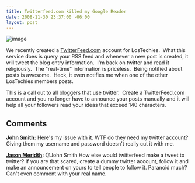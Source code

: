 ```yaml
---
title: Twitterfeed.com killed my Google Reader
date: 2008-11-30 23:37:00 -06:00
layout: post
---
```


![image](//lostechies.com/jasonmeridth/files/2011/03/image_3.png)

We recently created a [TwitterFeed.com](http://www.twitterfeed.com) account for LosTechies.  What this service does is query your RSS feed and whenever a new post is created, it will tweet the blog entry information.  I'm back on twitter and read it religiously.  The "real-time" information is priceless.  Being notified about posts is awesome.  Heck, it even notifies me when one of the other LosTechies members posts.

This is a call out to all bloggers that use twitter.  Create a TwitterFeed.com account and you no longer have to announce your posts manually and it will help all your followers read your ideas that exceed 140 characters.

## Comments

**[John Smith](#311 "2008-12-02 04:54:31"):** Here's my issue with it. WTF do they need my twitter account? Giving them my username and password doesn't really cut it with me.

**[Jason Meridth](#312 "2008-12-02 13:18:20"):** @John Smith How else would twitterfeed make a tweet to twitter? If you are that scared, create a dummy twitter account, follow it and make an announcement on yours to tell people to follow it. Paranoid much? Can't even comment with your real name.

